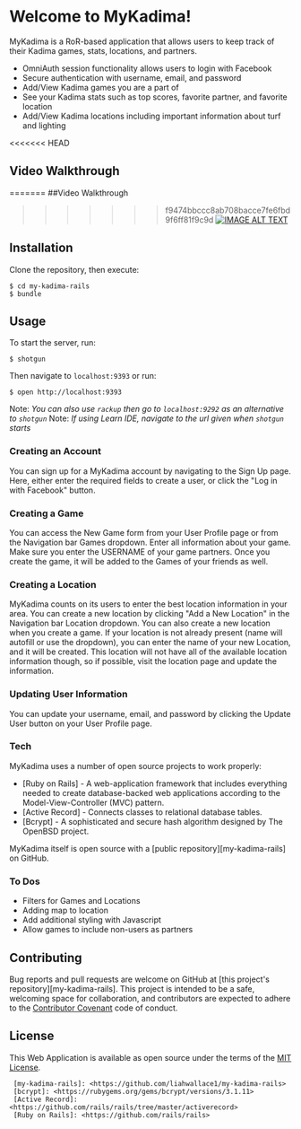 # Welcome to MyKadima!

MyKadima is a RoR-based application that allows users to keep track of their Kadima games, stats, locations, and partners.

  - OmniAuth session functionality allows users to login with Facebook
  - Secure authentication with username, email, and password
  - Add/View Kadima games you are a part of
  - See your Kadima stats such as top scores, favorite partner, and favorite location
  - Add/View Kadima locations including important information about turf and lighting

<<<<<<< HEAD
## Video Walkthrough
=======
##Video Walkthrough
>>>>>>> f9474bbccc8ab708bacce7fe6fbd9f6ff81f9c9d
  [![IMAGE ALT TEXT](http://i.imgur.com/uHsVlgW.png)](https://github.com/liahwallace1/my-kadima-rails "MyKadima Walkthrough")

## Installation
  Clone the repository, then execute:
  ```
  $ cd my-kadima-rails
  $ bundle
  ```

## Usage

  To start the server, run:
  ```
  $ shotgun
  ```
  Then navigate to ```localhost:9393``` or run:
  ```
  $ open http://localhost:9393
  ```
  Note: *You can also use ```rackup``` then go to ```localhost:9292``` as an alternative to ```shotgun```*
  Note: *If using Learn IDE, navigate to the url given when ```shotgun``` starts*

### Creating an Account

  You can sign up for a MyKadima account by navigating to the Sign Up page. Here, either enter the required fields to create a user, or click the "Log in with Facebook" button.

### Creating a Game

  You can access the New Game form from your User Profile page or from the Navigation bar Games dropdown. Enter all information about your game. Make sure you enter the USERNAME of your game partners. Once you create the game, it will be added to the Games of your friends as well.
 
### Creating a Location
  MyKadima counts on its users to enter the best location information in your area. You can create a new location by clicking "Add a New Location" in the Navigation bar Location dropdown. You can also create a new location when you create a game. If your location is not already present (name will autofill or use the dropdown), you can enter the name of your new Location, and it will be created. This location will not have all of the available location information though, so if possible, visit the location page and update the information.

### Updating User Information
  You can update your username, email, and password by clicking the Update User button on your User Profile page.


### Tech

  MyKadima uses a number of open source projects to work properly:
  * [Ruby on Rails] - A web-application framework that includes everything needed to create database-backed web applications according to the Model-View-Controller (MVC) pattern.
  * [Active Record] - Connects classes to relational database tables.
  * [Bcrypt] - A sophisticated and secure hash algorithm designed by The OpenBSD project.


  MyKadima itself is open source with a [public repository][my-kadima-rails]
   on GitHub.


### To Dos
   - Filters for Games and Locations
   - Adding map to location
   - Add additional styling with Javascript
   - Allow games to include non-users as partners

## Contributing

  Bug reports and pull requests are welcome on GitHub at [this project's repository][my-kadima-rails]. This project is intended to be a safe, welcoming space for collaboration, and contributors are expected to adhere to the [Contributor Covenant](http://contributor-covenant.org) code of conduct.

## License

  This Web Application is available as open source under the terms of the [MIT License](http://opensource.org/licenses/MIT).


     [my-kadima-rails]: <https://github.com/liahwallace1/my-kadima-rails>
     [bcrypt]: <https://rubygems.org/gems/bcrypt/versions/3.1.11>
     [Active Record]: <https://github.com/rails/rails/tree/master/activerecord>
     [Ruby on Rails]: <https://github.com/rails/rails>
